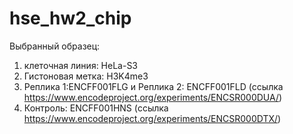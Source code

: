 # hse_hw2_chip

Выбранный образец: 
1. клеточная линия: HeLa-S3	
2. Гистоновая метка: H3K4me3	
3. Реплика 1:ENCFF001FLG и Реплика 2: ENCFF001FLD	(ссылка https://www.encodeproject.org/experiments/ENCSR000DUA/)
4. Контроль: ENCFF001HNS (ссылка https://www.encodeproject.org/experiments/ENCSR000DTX/)

